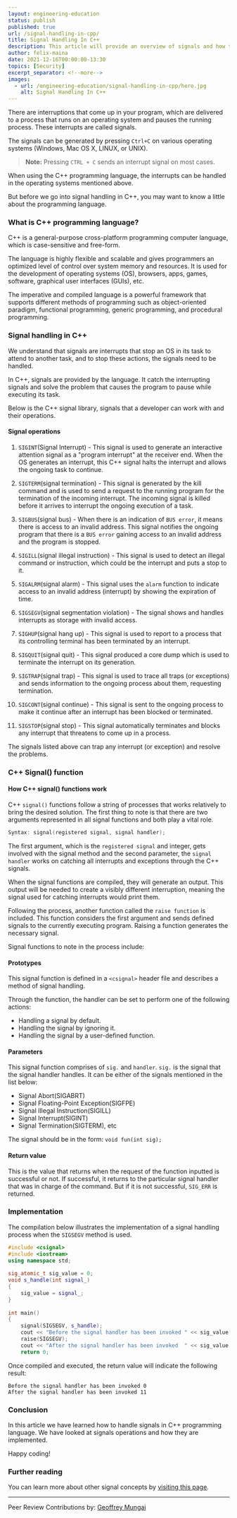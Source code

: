 ```yaml
---
layout: engineering-education
status: publish
published: true
url: /signal-handling-in-cpp/
title: Signal Handling In C++
description: This article will provide an overview of signals and how they can be handled in C++.
author: felix-maina
date: 2021-12-16T00:00:00-13:30
topics: [Security]
excerpt_separator: <!--more-->
images:
  - url: /engineering-education/signal-handling-in-cpp/hero.jpg
    alt: Signal Handling In C++
---
```

There are interruptions that come up in your program, which are delivered to a process that runs on an operating system and pauses the running process. These interrupts are called signals.
<!--more-->
The signals can be generated by pressing `Ctrl+C` on various operating systems (Windows, Mac OS X, LINUX, or UNIX).
>**Note:** Pressing `CTRL + C` sends an interrupt signal on most cases.

When using the C++ programming language, the interrupts can be handled in the operating systems mentioned above.

But before we go into signal handling in C++, you may want to know a little about the programming language.

### What is C++ programming language?
C++ is a general-purpose cross-platform programming computer language, which is case-sensitive and free-form.

The language is highly flexible and scalable and gives programmers an optimized level of control over system memory and resources. It is used for the development of operating systems (OS), browsers, apps, games, software, graphical user interfaces (GUIs), etc.

The imperative and compiled language is a powerful framework that supports different methods of programming such as object-oriented paradigm, functional programming, generic programming, and procedural programming.

### Signal handling in C++
We understand that signals are interrupts that stop an OS in its task to attend to another task, and to stop these actions, the signals need to be handled.

In C++, signals are provided by the language. It catch the interrupting signals and solve the problem that causes the program to pause while executing its task.

Below is the C++ signal library, signals that a developer can work with and their operations.

#### Signal operations
1. `SIGINT`(Signal Interrupt) - This signal is used to generate an interactive attention signal as a "program interrupt" at the receiver end. When the OS generates an interrupt, this C++ signal halts the interrupt and allows the ongoing task to continue.
<!--  -->
2. `SIGTERM`(signal termination) - This signal is generated by the kill command and is used to send a request to the running program for the termination of the incoming interrupt. The incoming signal is killed before it arrives to interrupt the ongoing execution of a task.

3. `SIGBUS`(signal bus) - When there is an indication of `BUS error`, it means there is access to an invalid address. This signal notifies the ongoing program that there is a `BUS error` gaining access to an invalid address and the program is stopped.

4. `SIGILL`(signal illegal instruction) - This signal is used to detect an illegal command or instruction, which could be the interrupt and puts a stop to it.

5. `SIGALRM`(signal alarm) - This signal uses the `alarm` function to indicate access to an invalid address (interrupt) by showing the expiration of time.

6. `SIGSEGV`(signal segmentation violation) - The signal shows and handles interrupts as storage with invalid access.

7.	`SIGHUP`(signal hang up) - This signal is used to report to a process that its controlling terminal has been terminated by an interrupt. 

8.	`SIGQUIT`(signal quit) - This signal produced a core dump which is used to terminate the interrupt on its generation.

9.	`SIGTRAP`(signal trap) - This signal is used to trace all traps (or exceptions) and sends information to the ongoing process about them, requesting termination. 

10.	`SIGCONT`(signal continue) - This signal is sent to the ongoing process to make it continue after an interrupt has been blocked or terminated. 

11.	`SIGSTOP`(signal stop) - This signal automatically terminates and blocks any interrupt that threatens to come up in a process.

The signals listed above can trap any interrupt (or exception) and resolve the problems.

### C++ Signal() function
#### How C++ signal() functions work
C++ `signal()` functions follow a string of processes that works relatively to bring the desired solution. The first thing to note is that there are two arguments represented in all signal functions and both play a vital role.

```c++
Syntax: signal(registered signal, signal handler);
```

The first argument, which is the `registered signal` and integer, gets involved with the signal method and the second parameter, the `signal handler` works on catching all interrupts and exceptions through the C++ signals.

When the signal functions are compiled, they will generate an output. This output will be needed to create a visibly different interruption, meaning the signal used for catching interrupts would print them.

Following the process, another function called the `raise function` is included. This function considers the first argument and sends defined signals to the currently executing program. Raising a function generates the necessary signal.

Signal functions to note in the process include:

#### Prototypes
This signal function is defined in a `<csignal>` header file and describes a method of signal handling. 

Through the function, the handler can be set to perform one of the following actions:

 - Handling a signal by default.
 - Handling the signal by ignoring it.
 - Handling the signal by a user-defined function.

#### Parameters
This signal function comprises of `sig.` and `handler`. `sig.` is the signal that the signal handler handles. It can be either of the signals mentioned in the list below:

 - Signal Abort(SIGABRT)
 - Signal Floating-Point Exception(SIGFPE)
 - Signal Illegal Instruction(SIGILL)
 - Signal Interrupt(SIGINT)
 - Signal Termination(SIGTERM), etc

The signal should be in the form: `void fun(int sig);`

#### Return value
This is the value that returns when the request of the function inputted is successful or not. If successful, it returns to the particular signal handler that was in charge of the command. But if it is not successful, `SIG_ERR` is returned.

### Implementation
The compilation below illustrates the implementation of a signal handling process when the `SIGSEGV` method is used.

```c++
#include <csignal>   
#include <iostream>   
using namespace std;   
    
sig_atomic_t sig_value = 0;   
void s_handle(int signal_)   
{   
    sig_value = signal_;   
}   
    
int main()   
{   
    signal(SIGSEGV, s_handle);   
    cout << "Before the signal handler has been invoked " << sig_value << endl;   
    raise(SIGSEGV);   
    cout << "After the signal handler has been invoked  " << sig_value << endl;   
    return 0;
```

Once compiled and executed, the return value will indicate the following result:

```
Before the signal handler has been invoked 0
After the signal handler has been invoked 11
```

### Conclusion
In this article we have learned how to handle signals in C++ programming language. We have looked at signals operations and how they are implemented.

Happy coding!

### Further reading
You can learn more about other signal concepts by [visiting this page](https://cppsecrets.com/users/6415115117114971071151049710997110100104971105349484864103109971051084699111109/C00-Signal-Handling-signal-function.php).

---
Peer Review Contributions by: [Geoffrey Mungai](/engineering-education/authors/geoffrey-mungai/)

